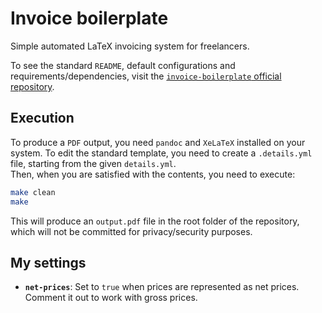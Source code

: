 # Invoice boilerplate

Simple automated LaTeX invoicing system for freelancers.

To see the standard `README`, default configurations and requirements/dependencies, visit the [`invoice-boilerplate` official repository](https://github.com/mrzool/invoice-boilerplate).

## Execution

To produce a `PDF` output, you need `pandoc` and `XeLaTeX` installed on your system. To edit the standard template, you need to create a `.details.yml` file, starting from the given `details.yml`.\
Then, when you are satisfied with the contents, you need to execute:

```bash
make clean
make
```

This will produce an `output.pdf` file in the root folder of the repository, which will not be committed for privacy/security purposes.

## My settings

- **`net-prices`**: Set to `true` when prices are represented as net prices. Comment it out to work with gross prices.
